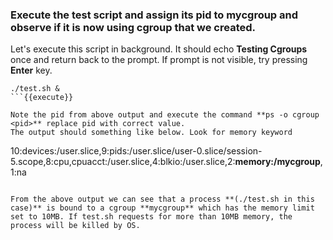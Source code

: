 ### Execute the test script and assign its pid to **mycgroup** and observe if it is now using cgroup that we created.

Let's execute this script in background. It should echo **Testing Cgroups** once and return back to the prompt. If prompt is not visible, try pressing **Enter** key.
```
./test.sh &
```{{execute}}

Note the pid from above output and execute the command **ps -o cgroup <pid>** replace pid with correct value.
The output should something like below. Look for memory keyword
```
10:devices:/user.slice,9:pids:/user.slice/user-0.slice/session-5.scope,8:cpu,cpuacct:/user.slice,4:blkio:/user.slice,2:**memory:/mycgroup**,1:na
```

From the above output we can see that a process **(./test.sh in this case)** is bound to a cgroup **mycgroup** which has the memory limit set to 10MB. If test.sh requests for more than 10MB memory, the process will be killed by OS.